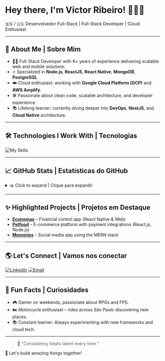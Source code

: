 # Hey there, I'm Victor Ribeiro! 👨‍💻🚀

<!-- ![Victor's Banner](https://your-custom-banner-link.com/banner.png) -->

🇧🇷 / 🇺🇸 Desenvolvedor Full-Stack | Full-Stack Developer | Cloud Enthusiast

---

## 🚀 About Me | Sobre Mim

- 🧑‍💻 Full-Stack Developer with 6+ years of experience delivering scalable web and mobile solutions.
- 🔥 Specialized in **Node.js**, **ReactJS**, **React Native**, **MongoDB**, **PostgreSQL**.
- ☁️ Cloud enthusiast: working with **Google Cloud Platform (GCP)** and **AWS Amplify**.
- 🛠️ Passionate about clean code, scalable architecture, and developer experience.
- 📚 Lifelong learner: currently diving deeper into **DevOps**, **NestJS**, and **Cloud Native** architecture.

---

## 🛠️ Technologies I Work With | Tecnologias

![My Skills](https://skillicons.dev/icons?i=react,reactnative,nodejs,typescript,javascript,mongodb,postgres,docker,aws,gcp,html,css)

---

## 📈 GitHub Stats | Estatísticas do GitHub

<details>
  <summary>📊 Click to expand | Clique para expandir</summary>

![Victor's GitHub stats](https://github-readme-stats.vercel.app/api?username=victorrib01&show_icons=true&theme=default)
![Top Languages](https://github-readme-stats.vercel.app/api/top-langs/?username=victorrib01&layout=compact&theme=default)

</details>

---

## ✨ Highlighted Projects | Projetos em Destaque

- [**Economax**](https://financialapp.victorrib.com.br) – Financial control app (React Native & Web)
- [**Petfood**](https://github.com/victorrib01/petfood) – E-commerce platform with payment integrations (React.js, Node.js)
- [**Memories**](https://github.com/victorrib01/memories-socialapp-frontend) – Social media app using the MERN stack

---

<!-- ## 📝 Latest Blog Posts | Últimos Posts no Blog -->

<!-- BLOG-POST-LIST:START -->
<!-- - *Coming soon: Automatic blog feed integration!* -->
<!-- BLOG-POST-LIST:END -->

<!-- --- -->

## 🌎 Let's Connect | Vamos nos conectar

[![LinkedIn](https://img.shields.io/badge/LinkedIn-Connect-blue?logo=linkedin&logoColor=white)](https://linkedin.com/in/victorrib00)
[![Email](https://img.shields.io/badge/Email-Contact-red?logo=gmail&logoColor=white)](mailto:vvictorrib@gmail.com)

---

## 🎯 Fun Facts | Curiosidades

- 🎮 Gamer on weekends, passionate about RPGs and FPS.
- 🏍️ Motorcycle enthusiast – rides across São Paulo discovering new places.
- 📚 Constant learner: Always experimenting with new frameworks and cloud tech.

---

> 🎯 "Consistency beats talent every time."

🚀 Let's build amazing things together!

